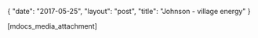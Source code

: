 {
   "date": "2017-05-25",
   "layout": "post",
   "title": "Johnson - village energy"
}

[mdocs_media_attachment]